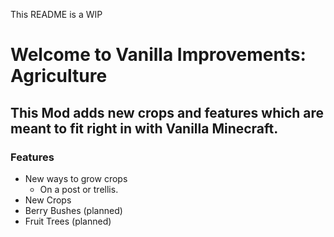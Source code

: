 This README is a WIP
# **Welcome to Vanilla Improvements: Agriculture**
## This Mod adds new crops and features which are meant to fit right in with Vanilla Minecraft.
### Features
- New ways to grow crops
  - On a post or trellis.
- New Crops
- Berry Bushes (planned)
- Fruit Trees (planned)
